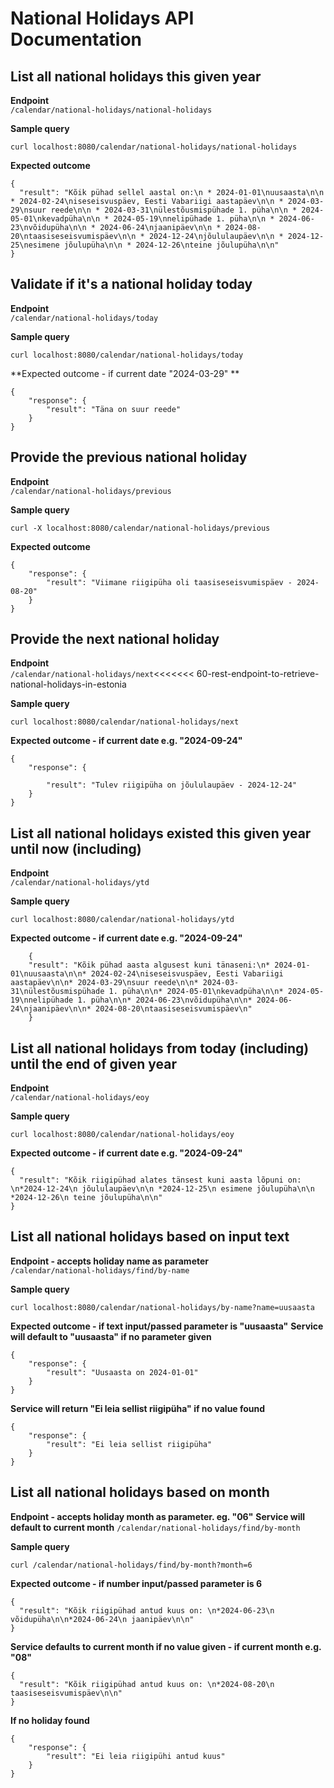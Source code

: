 # National Holidays API Documentation

## List all national holidays this given year
**Endpoint**  
`/calendar/national-holidays/national-holidays`

**Sample query**
```
curl localhost:8080/calendar/national-holidays/national-holidays
```

**Expected outcome**
```
{
  "result": "Kõik pühad sellel aastal on:\n * 2024-01-01\nuusaasta\n\n * 2024-02-24\niseseisvuspäev, Eesti Vabariigi aastapäev\n\n * 2024-03-29\nsuur reede\n\n * 2024-03-31\nülestõusmispühade 1. püha\n\n * 2024-05-01\nkevadpüha\n\n * 2024-05-19\nnelipühade 1. püha\n\n * 2024-06-23\nvõidupüha\n\n * 2024-06-24\njaanipäev\n\n * 2024-08-20\ntaasiseseisvumispäev\n\n * 2024-12-24\njõululaupäev\n\n * 2024-12-25\nesimene jõulupüha\n\n * 2024-12-26\nteine jõulupüha\n\n"
}
```

## Validate if it's a national holiday today
**Endpoint**  
`/calendar/national-holidays/today`

**Sample query**
```
curl localhost:8080/calendar/national-holidays/today
```

**Expected outcome - if current date "2024-03-29" **
```
{
    "response": {
        "result": "Täna on suur reede"
    }
}
```

## Provide the previous national holiday
**Endpoint**  
`/calendar/national-holidays/previous`

**Sample query**
```
curl -X localhost:8080/calendar/national-holidays/previous
```

**Expected outcome**
```
{
    "response": {
        "result": "Viimane riigipüha oli taasiseseisvumispäev - 2024-08-20"
    }
}
```

## Provide the next national holiday
**Endpoint**  
`/calendar/national-holidays/next`<<<<<<< 60-rest-endpoint-to-retrieve-national-holidays-in-estonia

**Sample query**
```
curl localhost:8080/calendar/national-holidays/next
```

**Expected outcome - if current date e.g. "2024-09-24"**
```
{
    "response": {

        "result": "Tulev riigipüha on jõululaupäev - 2024-12-24"
    }
}
```

## List all national holidays existed this given year until now (including)
**Endpoint**  
`/calendar/national-holidays/ytd`

**Sample query**
```
curl localhost:8080/calendar/national-holidays/ytd
```

**Expected outcome - if current date e.g. "2024-09-24"**
```
    {
    "result": "Kõik pühad aasta algusest kuni tänaseni:\n* 2024-01-01\nuusaasta\n\n* 2024-02-24\niseseisvuspäev, Eesti Vabariigi aastapäev\n\n* 2024-03-29\nsuur reede\n\n* 2024-03-31\nülestõusmispühade 1. püha\n\n* 2024-05-01\nkevadpüha\n\n* 2024-05-19\nnelipühade 1. püha\n\n* 2024-06-23\nvõidupüha\n\n* 2024-06-24\njaanipäev\n\n* 2024-08-20\ntaasiseseisvumispäev\n"
    }
```

## List all national holidays from today (including) until the end of given year
**Endpoint**  
`/calendar/national-holidays/eoy`

**Sample query**
```
curl localhost:8080/calendar/national-holidays/eoy
```

**Expected outcome - if current date e.g. "2024-09-24"**
```
{
  "result": "Kõik riigipühad alates tänsest kuni aasta lõpuni on: \n*2024-12-24\n jõululaupäev\n\n *2024-12-25\n esimene jõulupüha\n\n *2024-12-26\n teine jõulupüha\n\n"
}
```

## List all national holidays based on input text
**Endpoint - accepts holiday name as parameter**  
`/calendar/national-holidays/find/by-name`

**Sample query**
```
curl localhost:8080/calendar/national-holidays/by-name?name=uusaasta
```

**Expected outcome - if text input/passed parameter is "uusaasta"**
**Service will default to "uusaasta" if no parameter given**



```
{
    "response": {
        "result": "Uusaasta on 2024-01-01"
    }
}
```

**Service will return "Ei leia sellist riigipüha" if no value found**
```
{
    "response": {
        "result": "Ei leia sellist riigipüha"
    }
}
```

## List all national holidays based on month
**Endpoint - accepts holiday month as parameter. eg. "06"**
**Service will default to current month**
`/calendar/national-holidays/find/by-month`

**Sample query**
```
curl /calendar/national-holidays/find/by-month?month=6
```

**Expected outcome - if number input/passed parameter is 6**
```
{
  "result": "Kõik riigipühad antud kuus on: \n*2024-06-23\n võidupüha\n\n*2024-06-24\n jaanipäev\n\n"
}
```

**Service defaults to current month if no value given - if current month e.g. "08"**
```
{
  "result": "Kõik riigipühad antud kuus on: \n*2024-08-20\n taasiseseisvumispäev\n\n"
}
```

**If no holiday found**
```
{
    "response": {
        "result": "Ei leia riigipühi antud kuus"
    }
}
```
